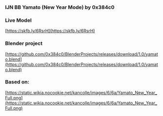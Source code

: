 ### IJN BB Yamato  (New Year Mode) by 0x384c0

### Live Model
[https://skfb.ly/6RsrH](https://skfb.ly/6RsrH)

### Blender project
[https://github.com/0x384c0/BlenderProjects/releases/download/1.0/yamato.blend](https://github.com/0x384c0/BlenderProjects/releases/download/1.0/yamato.blend)


### Based on:
[https://static.wikia.nocookie.net/kancolle/images/6/6a/Yamato_New_Year_Full.png](https://static.wikia.nocookie.net/kancolle/images/6/6a/Yamato_New_Year_Full.png)
